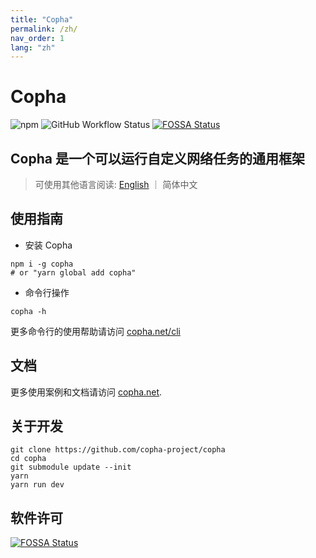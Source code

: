```yaml
---
title: "Copha"
permalink: /zh/
nav_order: 1
lang: "zh"
---
```



# Copha
![npm](https://img.shields.io/npm/v/copha)
![GitHub Workflow Status](https://img.shields.io/github/workflow/status/copha-project/copha/npm%20package%20publish)
[![FOSSA Status](https://app.fossa.com/api/projects/git%2Bgithub.com%2Fcopha-project%2Fcopha.svg?type=shield)](https://app.fossa.com/projects/git%2Bgithub.com%2Fcopha-project%2Fcopha?ref=badge_shield)

## Copha 是一个可以运行自定义网络任务的通用框架

> 可使用其他语言阅读: [English](https://copha.net) ｜ 简体中文

## 使用指南
- 安装 Copha
```
npm i -g copha
# or "yarn global add copha"
```

- 命令行操作
```
copha -h
```
更多命令行的使用帮助请访问 [copha.net/cli](./cli)

## 文档
更多使用案例和文档请访问 [copha.net](https://copha.net/zh).

## 关于开发

```
git clone https://github.com/copha-project/copha
cd copha
git submodule update --init
yarn
yarn run dev
```

## 软件许可
[![FOSSA Status](https://app.fossa.com/api/projects/git%2Bgithub.com%2Fcopha-project%2Fcopha.svg?type=large)](https://app.fossa.com/projects/git%2Bgithub.com%2Fcopha-project%2Fcopha?ref=badge_large)
